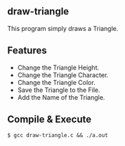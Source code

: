 ## draw-triangle
This program simply draws a Triangle.
## Features
- Change the Triangle Height.
- Change the Triangle Character.
- Change the Triangle Color.
- Save the Triangle to the File.
- Add the Name of the Triangle.

## Compile & Execute
```
$ gcc draw-triangle.c && ./a.out
```
